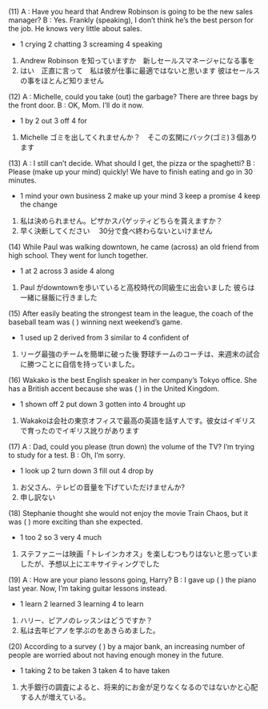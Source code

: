 (11)
A : Have you heard that Andrew Robinson is going to be the new sales manager?
B : Yes. Frankly (speaking), I don’t think he’s the best person for the job. He
knows very little about sales.

- 1 crying 2 chatting 3 screaming 4 speaking

1. Andrew Robinson を知っていますか　新しセールスマネージャになる事を
  1. はい　正直に言って　私は彼が仕事に最適ではないと思います 彼はセールスの事をほとんど知りません

(12)
A : Michelle, could you take (out) the garbage? There are three bags by
the front door.
B : OK, Mom. I’ll do it now.

- 1 by 2 out 3 off 4 for
1. Michelle ゴミを出してくれませんか？　そこの玄関にバック(ゴミ)３個あります

(13) 
A : I still can’t decide. What should I get, the pizza or the spaghetti?
B : Please (make up your mind) quickly! We have to finish eating and go in 30 minutes.

- 1 mind your own business 2 make up your mind 3 keep a promise 4 keep the change

1. 私は決められません。ピザかスパゲッティどちらを貰えますか？
2. 早く決断してください　 30分で食べ終わらないといけません

(14)
While Paul was walking downtown, he came (across) an old friend from
high school. They went for lunch together.

- 1 at 2 across 3 aside 4 along

1. Paul がdowntownを歩いていると高校時代の同級生に出会いました
  彼らは一緒に昼飯に行きました

(15) 
After easily beating the strongest team in the league, the coach of the
baseball team was ( ) winning next weekend’s game.

- 1 used up 2 derived from 3 similar to 4 confident of
1. リーグ最強のチームを簡単に破った後 野球チームのコーチは、来週末の試合に勝つことに自信を持っていました。 

(16) 
Wakako is the best English speaker in her company’s Tokyo office. She has a
British accent because she was ( ) in the United Kingdom.

- 1 shown off 2 put down 3 gotten into 4 brought up
1. Wakakoは会社の東京オフィスで最高の英語を話す人です。彼女はイギリスで育ったのでイギリス訛りがあります

(17) 
A : Dad, could you please (trun down) the volume of the TV? I’m trying to study
for a test.
B : Oh, I’m sorry.

- 1 look up 2 turn down 3 fill out 4 drop by
1. お父さん、テレビの音量を下げていただけませんか?
2. 申し訳ない

(18) 
Stephanie thought she would not enjoy the movie Train Chaos, but it was
( ) more exciting than she expected.

- 1 too 2 so 3 very 4 much
1. ステファニーは映画「トレインカオス」を楽しむつもりはないと思っていましたが、予想以上にエキサイティングでした

(19) 
A : How are your piano lessons going, Harry?
B : I gave up ( ) the piano last year. Now, I’m taking guitar lessons
instead.

- 1 learn 2 learned 3 learning 4 to learn
1. ハリー、ピアノのレッスンはどうですか？
2. 私は去年ピアノを学ぶのをあきらめました。

(20) 
According to a survey ( ) by a major bank, an increasing number of
people are worried about not having enough money in the future.

- 1 taking 2 to be taken 3 taken 4 to have taken
1. 大手銀行の調査によると、将来的にお金が足りなくなるのではないかと心配する人が増えている。  
